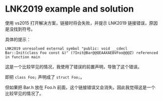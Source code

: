 # LNK2019 example and solution

使用 vs2015 打开解决方案，链接时将会失败，并提示 LNK2019 链接错误，原因是没找到符号。

具体的提示：

```
LNK2019	unresolved external symbol "public: void __cdecl Bar::Init(class Foo const &)" (?Init@Bar@@QEAAXAEBVFoo@@@Z) referenced in function main
```

这是一个比较罕见的情况，我使用了错误的前置声明，导致了这个错误。

即把 `class Foo;`  声明成了 `struct Foo;`。

但如果把 Bar.h 放在 Foo.h 前面，这个链接错误又会消失。因此我觉得这是一个比较罕见的情况了。